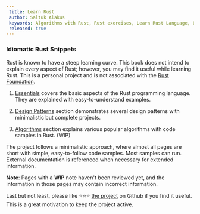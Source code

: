```yaml
---
 title: Learn Rust
 author: Saltuk Alakus
 keywords: Algorithms with Rust, Rust exercises, Learn Rust Language, Learning Rust, How to learn Rust, Understand Rust Code, Rust Sample, Rust Code
 released: true
---
```


### Idiomatic Rust Snippets

Rust is known to have a steep learning curve. This book does not intend to explain every aspect of Rust; however, you may find it useful while learning Rust. This is a personal project and is not associated with the [Rust Foundation](https://foundation.rust-lang.org/). 

1. [Essentials](./essentials/intro.md) covers the basic aspects of the Rust programming language. They are explained with easy-to-understand examples.

2. [Design Patterns](./patterns/intro.md) section demonstrates several design patterns with minimalistic but complete projects.

3. [Algorithms](./algorithms/intro.md) section explains various popular algorithms with code samples in Rust. (WIP)

The project follows a minimalistic approach, where almost all pages are short with simple, easy-to-follow code samples. Most samples can run. External documentation is referenced when necessary for extended information.

**Note**: Pages with a **WIP** note haven't been reviewed yet, and the information in those pages may contain incorrect information.

Last but not least, please like ⭐️⭐️⭐️ [the project](https://github.com/saltukalakus/idiomatic-rust-snippets) on Github if you find it useful. This is a great motivation to keep the project active.